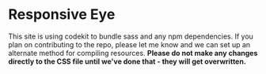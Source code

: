 # Responsive Eye

This site is using codekit to bundle sass and any npm dependencies. If you plan on contributing to the repo, please let me know and we can set up an alternate method for compiling resources. **Please do not make any changes directly to the CSS file until we've done that - they will get overwritten.**